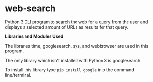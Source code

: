 # web-search
Python 3 CLI program to search the web for a query from the user and displays a selected amount of URLs as results for that query.

**Libraries and Modules Used**

The libraries time, googlesearch, sys, and webbrowser are used in this program.

The only library which isn't installed with Python 3 is googlesearch.

To install this library type `pip install google` into the command line/terminal.
